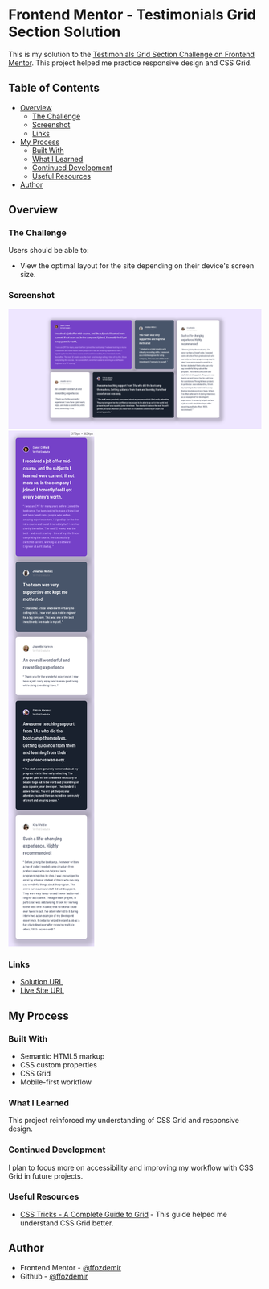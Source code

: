 # Frontend Mentor - Testimonials Grid Section Solution

This is my solution to the [Testimonials Grid Section Challenge on Frontend Mentor](https://www.frontendmentor.io/challenges/testimonials-grid-section-Nnw6J7Un7). This project helped me practice responsive design and CSS Grid.

## Table of Contents

- [Overview](#overview)
  - [The Challenge](#the-challenge)
  - [Screenshot](#screenshot)
  - [Links](#links)
- [My Process](#my-process)
  - [Built With](#built-with)
  - [What I Learned](#what-i-learned)
  - [Continued Development](#continued-development)
  - [Useful Resources](#useful-resources)
- [Author](#author)

## Overview

### The Challenge

Users should be able to:

- View the optimal layout for the site depending on their device's screen size.

### Screenshot

![Screenshot of the solution](./images/screenshot.jpg)
![Screenshot of the mobile solution](./images/screenshot-mobile.jpg)

### Links

- [Solution URL](https://github.com/ffozdemir/testimonials-grid-section-main)
- [Live Site URL](https://lucky-caramel-fe9c7b.netlify.app)

## My Process

### Built With

- Semantic HTML5 markup
- CSS custom properties
- CSS Grid
- Mobile-first workflow

### What I Learned

This project reinforced my understanding of CSS Grid and responsive design.

### Continued Development

I plan to focus more on accessibility and improving my workflow with CSS Grid in future projects.

### Useful Resources

- [CSS Tricks - A Complete Guide to Grid](https://css-tricks.com/snippets/css/complete-guide-grid/) - This guide helped me understand CSS Grid better.

## Author

- Frontend Mentor - [@ffozdemir](https://www.frontendmentor.io/profile/ffozdemir)
- Github - [@ffozdemir](https://github.com/ffozdemir)

